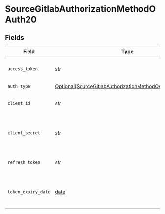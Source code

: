 # SourceGitlabAuthorizationMethodOAuth20


## Fields

| Field                                                                                                                             | Type                                                                                                                              | Required                                                                                                                          | Description                                                                                                                       |
| --------------------------------------------------------------------------------------------------------------------------------- | --------------------------------------------------------------------------------------------------------------------------------- | --------------------------------------------------------------------------------------------------------------------------------- | --------------------------------------------------------------------------------------------------------------------------------- |
| `access_token`                                                                                                                    | *str*                                                                                                                             | :heavy_check_mark:                                                                                                                | Access Token for making authenticated requests.                                                                                   |
| `auth_type`                                                                                                                       | [Optional[SourceGitlabAuthorizationMethodOAuth20AuthType]](../../models/shared/sourcegitlabauthorizationmethodoauth20authtype.md) | :heavy_minus_sign:                                                                                                                | N/A                                                                                                                               |
| `client_id`                                                                                                                       | *str*                                                                                                                             | :heavy_check_mark:                                                                                                                | The API ID of the Gitlab developer application.                                                                                   |
| `client_secret`                                                                                                                   | *str*                                                                                                                             | :heavy_check_mark:                                                                                                                | The API Secret the Gitlab developer application.                                                                                  |
| `refresh_token`                                                                                                                   | *str*                                                                                                                             | :heavy_check_mark:                                                                                                                | The key to refresh the expired access_token.                                                                                      |
| `token_expiry_date`                                                                                                               | [date](https://docs.python.org/3/library/datetime.html#date-objects)                                                              | :heavy_check_mark:                                                                                                                | The date-time when the access token should be refreshed.                                                                          |